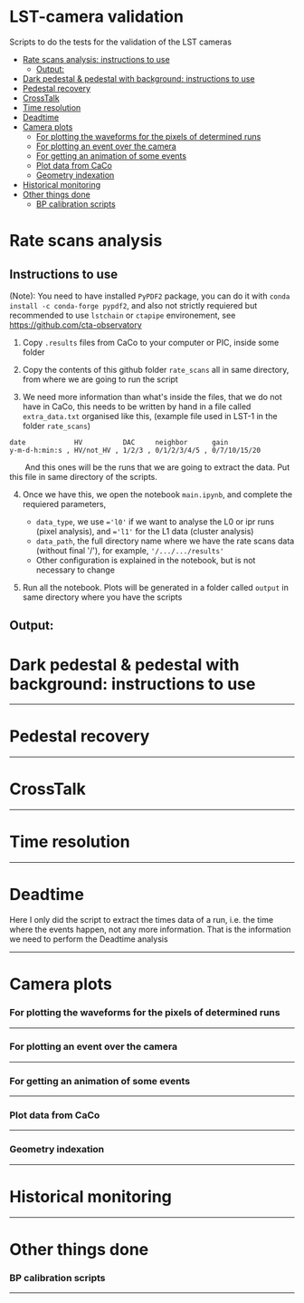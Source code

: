 # LST-camera validation
Scripts to do the tests for the validation of the LST cameras


- [Rate scans analysis: instructions to use](#rate-scans-analysis--instructions-to-use)
  * [Output:](#output-)
- [Dark pedestal & pedestal with background: instructions to use](#dark-pedestal---pedestal-with-background--instructions-to-use)
- [Pedestal recovery](#pedestal-recovery)
- [CrossTalk](#crosstalk)
- [Time resolution](#time-resolution)
- [Deadtime](#deadtime)
- [Camera plots](#camera-plots)
    + [For plotting the waveforms for the pixels of determined runs](#for-plotting-the-waveforms-for-the-pixels-of-determined-runs)
    + [For plotting an event over the camera](#for-plotting-an-event-over-the-camera)
    + [For getting an animation of some events](#for-getting-an-animation-of-some-events)
    + [Plot data from CaCo](#plot-data-from-caco)
    + [Geometry indexation](#geometry-indexation)
- [Historical monitoring](#historical-monitoring)
- [Other things done](#other-things-done)
    + [BP calibration scripts](#bp-calibration-scripts)

# Rate scans analysis 
## Instructions to use

(Note): You need to have installed `PyPDF2` package, you can do it with `conda install -c conda-forge pypdf2`, and also not strictly requiered but recommended to use `lstchain` or `ctapipe` environement, see https://github.com/cta-observatory


 1. Copy `.results` files from CaCo to your computer or PIC, inside some folder

2. Copy the contents of this github folder `rate_scans` all in same directory, from where we are going to run the script

3. We need more information than what's inside the files, that we do not have in CaCo, this needs to be written by hand in a file called `extra_data.txt` organised like this, (example file used in LST-1 in the folder `rate_scans`)

```
date            HV          DAC     neighbor      gain
y-m-d-h:min:s , HV/not_HV , 1/2/3 , 0/1/2/3/4/5 , 0/7/10/15/20
```
&nbsp;&nbsp;&nbsp;&nbsp;&nbsp;&nbsp; And this ones will be the runs that we are going to extract the data. Put this file in same directory of the scripts.

4. Once we have this, we open the notebook `main.ipynb`, and complete the requiered parameters,
    - `data_type`, we use `='l0'` if we want to analyse the L0 or ipr runs (pixel analysis), and `='l1'` for the L1 data (cluster analysis)
    - `data_path`, the full directory name where we have the rate scans data (without final '/'), for example, `'/.../.../results'`
    - Other configuration is explained in the notebook, but is not necessary to change

5. Run all the notebook. Plots will be generated in a folder called `output` in same directory where you have the scripts

## Output:

# Dark pedestal & pedestal with background: instructions to use

---

# Pedestal recovery

---

# CrossTalk

---

# Time resolution

---


# Deadtime
Here I only did the script to extract the times data of a run, i.e. the time where the events happen, not any more information. That is the information we need to perform the Deadtime analysis

---


# Camera plots

### For plotting the waveforms for the pixels of determined runs
---
### For plotting an event over the camera
---
### For getting an animation of some events
---
### Plot data from CaCo
---
### Geometry indexation

---

# Historical monitoring

---

# Other things done


### BP calibration scripts
---


